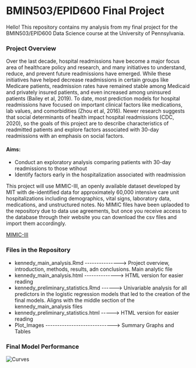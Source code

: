 # BMIN503/EPID600 Final Project

Hello! This repository contains my analysis from my final project for the BMIN503/EPID600 Data Science course at the University of Pennsylvania. 

### Project Overview
Over the last decade, hospital readmissions have become a major focus area of healthcare policy and research, and many initiatives to understand, reduce, and prevent future readmissions have emerged. While these initiatives have helped decrease readmissions in certain groups like Medicare patients, readmission rates have remained stable among Medicaid and privately insured patients, and even increased among uninsured patients (Bailey et al, 2019). To date, most prediction models for hospital readmissions have focused on important clinical factors like medications, lab values, and comorbidities (Zhou et al, 2016). Newer research suggests that social determinants of health impact hospital readmissions (CDC, 2020), so the goals of this project are to describe characteristics of readmitted patients and explore factors associated with 30-day readmissions with an emphasis on social factors. 

#### Aims:
* Conduct an exploratory analysis comparing patients with 30-day readmissions to those wtihout
* Identify factors early in the hospitalization associated with readmission 

This project will use MIMIC-III, an openly available dataset developed by MIT with de-identified data for approximately 60,000 intensive care unit hospitalizations including demographics, vital signs, laboratory data, medications, and unstructured notes. No MIMIC files have been uplaoded to the repository due to data use agreements, but once you receive access to the database through their website you can download the csv files and import them accordingly.

[MIMIC-III](https://mimic.physionet.org/)

### Files in the Repository  

* kennedy_main_analysis.Rmd ---------------> Project overview, introduction, methods, results, adn conclusions. Main analytic file  
* kennedy_main_analysis.html --------------> HTML version for easier reading
* kennedy_preliminary_statistics.Rmd ------> Univariable analysis for all predictors in the logistic regression models that led to the creation of the final models. Aligns with the middle section of the kennedy_main_analysis files 
* kennedy_preliminary_statistics.html -----> HTML version for easier reading
* Plot_Images -----------------------------> Summary Graphs and Tables

### Final Model Performance  

![Curves](https://github.com/erinken/BMIN503_Final_Project/blob/master/Plot_Images/ROC_Curves.png)

